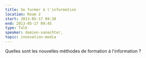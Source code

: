 ```yaml
---
title: Se former à l'information
location: Room 2
start: 2013-05-17 09:30
end: 2013-05-17 09:45
type: Talk
speaker: damien-vanachter,
topic: innovation-media
---
```


Quelles sont les nouvelles méthodes de formation à l'information ?